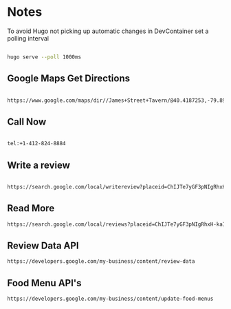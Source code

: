 # Notes

To avoid Hugo not picking up automatic changes in DevContainer set a polling interval

```bash

hugo serve --poll 1000ms

```

## Google Maps Get Directions

```html

https://www.google.com/maps/dir//James+Street+Tavern/@40.4187253,-79.8919101,12z/data=!4m8!4m7!1m0!1m5!1m1!1s0x8834e95d18f2ee4d:0x380f25a291fe1187!2m2!1d-79.8095092!2d40.4187545?entry=ttu

```

## Call Now

```html

tel:+1-412-824-8884

```

## Write a review

```html

https://search.google.com/local/writereview?placeid=ChIJTe7yGF3pNIgRhxH-kaIlDzg

```

## Read More

```html
https://search.google.com/local/reviews?placeid=ChIJTe7yGF3pNIgRhxH-kaIlDzg

```

## Review Data API

```html
https://developers.google.com/my-business/content/review-data
```

## Food Menu API's

```html
https://developers.google.com/my-business/content/update-food-menus
```
